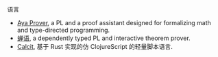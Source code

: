 
语言

* [Aya Prover](https://github.com/aya-prover/aya-dev/), a PL and a proof assistant designed for formalizing math and type-directed programming.
* [蝉语](https://cicada-lang.org/), a dependently typed PL and interactive theorem prover.
* [Calcit](http://calcit-lang.org/), 基于 Rust 实现的仿 ClojureScript 的轻量脚本语言.
